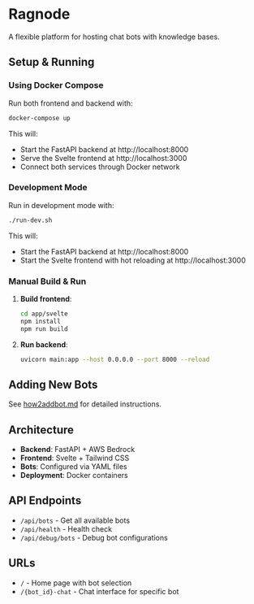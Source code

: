 # Ragnode

A flexible platform for hosting chat bots with knowledge bases.

## Setup & Running

### Using Docker Compose

Run both frontend and backend with:

```bash
docker-compose up
```

This will:
- Start the FastAPI backend at http://localhost:8000
- Serve the Svelte frontend at http://localhost:3000
- Connect both services through Docker network

### Development Mode

Run in development mode with:

```bash
./run-dev.sh
```

This will:
- Start the FastAPI backend at http://localhost:8000
- Start the Svelte frontend with hot reloading at http://localhost:3000

### Manual Build & Run

1. **Build frontend**:
   ```bash
   cd app/svelte
   npm install
   npm run build
   ```

2. **Run backend**:
   ```bash
   uvicorn main:app --host 0.0.0.0 --port 8000 --reload
   ```

## Adding New Bots

See [how2addbot.md](how2addbot.md) for detailed instructions.

## Architecture

- **Backend**: FastAPI + AWS Bedrock
- **Frontend**: Svelte + Tailwind CSS
- **Bots**: Configured via YAML files
- **Deployment**: Docker containers

## API Endpoints

- `/api/bots` - Get all available bots
- `/api/health` - Health check
- `/api/debug/bots` - Debug bot configurations

## URLs

- `/` - Home page with bot selection
- `/{bot_id}-chat` - Chat interface for specific bot